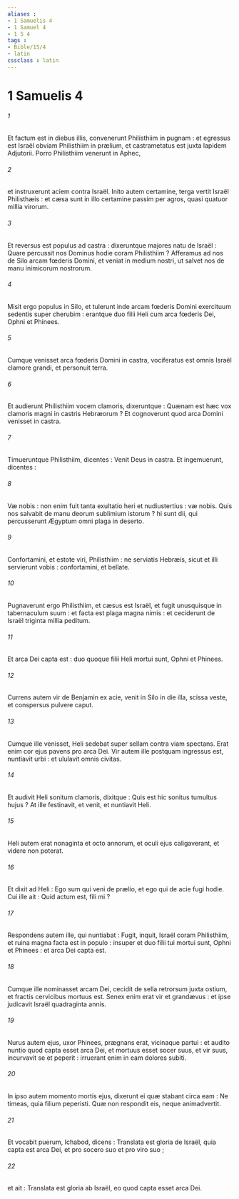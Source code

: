 ```yaml
---
aliases : 
- 1 Samuelis 4
- 1 Samuel 4
- 1 S 4
tags : 
- Bible/1S/4
- latin
cssclass : latin
---
```


# 1 Samuelis 4

###### 1
Et factum est in diebus illis, convenerunt Philisthiim in pugnam : et egressus est Israël obviam Philisthiim in prælium, et castrametatus est juxta lapidem Adjutorii. Porro Philisthiim venerunt in Aphec,
###### 2
et instruxerunt aciem contra Israël. Inito autem certamine, terga vertit Israël Philisthæis : et cæsa sunt in illo certamine passim per agros, quasi quatuor millia virorum.
###### 3
Et reversus est populus ad castra : dixeruntque majores natu de Israël : Quare percussit nos Dominus hodie coram Philisthiim ? Afferamus ad nos de Silo arcam fœderis Domini, et veniat in medium nostri, ut salvet nos de manu inimicorum nostrorum.
###### 4
Misit ergo populus in Silo, et tulerunt inde arcam fœderis Domini exercituum sedentis super cherubim : erantque duo filii Heli cum arca fœderis Dei, Ophni et Phinees.
###### 5
Cumque venisset arca fœderis Domini in castra, vociferatus est omnis Israël clamore grandi, et personuit terra.
###### 6
Et audierunt Philisthiim vocem clamoris, dixeruntque : Quænam est hæc vox clamoris magni in castris Hebræorum ? Et cognoverunt quod arca Domini venisset in castra.
###### 7
Timueruntque Philisthiim, dicentes : Venit Deus in castra. Et ingemuerunt, dicentes :
###### 8
Væ nobis : non enim fuit tanta exultatio heri et nudiustertius : væ nobis. Quis nos salvabit de manu deorum sublimium istorum ? hi sunt dii, qui percusserunt Ægyptum omni plaga in deserto.
###### 9
Confortamini, et estote viri, Philisthiim : ne serviatis Hebræis, sicut et illi servierunt vobis : confortamini, et bellate.
###### 10
Pugnaverunt ergo Philisthiim, et cæsus est Israël, et fugit unusquisque in tabernaculum suum : et facta est plaga magna nimis : et ceciderunt de Israël triginta millia peditum.
###### 11
Et arca Dei capta est : duo quoque filii Heli mortui sunt, Ophni et Phinees.
###### 12
Currens autem vir de Benjamin ex acie, venit in Silo in die illa, scissa veste, et conspersus pulvere caput.
###### 13
Cumque ille venisset, Heli sedebat super sellam contra viam spectans. Erat enim cor ejus pavens pro arca Dei. Vir autem ille postquam ingressus est, nuntiavit urbi : et ululavit omnis civitas.
###### 14
Et audivit Heli sonitum clamoris, dixitque : Quis est hic sonitus tumultus hujus ? At ille festinavit, et venit, et nuntiavit Heli.
###### 15
Heli autem erat nonaginta et octo annorum, et oculi ejus caligaverant, et videre non poterat.
###### 16
Et dixit ad Heli : Ego sum qui veni de prælio, et ego qui de acie fugi hodie. Cui ille ait : Quid actum est, fili mi ?
###### 17
Respondens autem ille, qui nuntiabat : Fugit, inquit, Israël coram Philisthiim, et ruina magna facta est in populo : insuper et duo filii tui mortui sunt, Ophni et Phinees : et arca Dei capta est.
###### 18
Cumque ille nominasset arcam Dei, cecidit de sella retrorsum juxta ostium, et fractis cervicibus mortuus est. Senex enim erat vir et grandævus : et ipse judicavit Israël quadraginta annis.
###### 19
Nurus autem ejus, uxor Phinees, prægnans erat, vicinaque partui : et audito nuntio quod capta esset arca Dei, et mortuus esset socer suus, et vir suus, incurvavit se et peperit : irruerant enim in eam dolores subiti.
###### 20
In ipso autem momento mortis ejus, dixerunt ei quæ stabant circa eam : Ne timeas, quia filium peperisti. Quæ non respondit eis, neque animadvertit.
###### 21
Et vocabit puerum, Ichabod, dicens : Translata est gloria de Israël, quia capta est arca Dei, et pro socero suo et pro viro suo ;
###### 22
et ait : Translata est gloria ab Israël, eo quod capta esset arca Dei.
